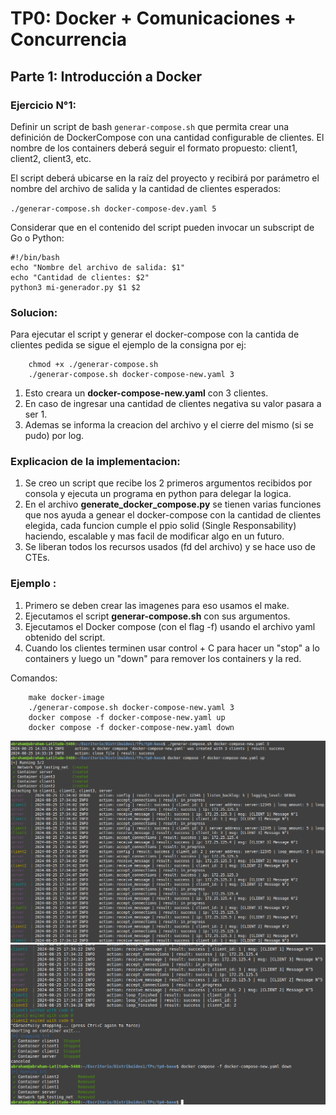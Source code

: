 # TP0: Docker + Comunicaciones + Concurrencia

## Parte 1: Introducción a Docker

### Ejercicio N°1:
Definir un script de bash `generar-compose.sh` que permita crear una definición de DockerCompose con una cantidad configurable de clientes.  El nombre de los containers deberá seguir el formato propuesto: client1, client2, client3, etc. 

El script deberá ubicarse en la raíz del proyecto y recibirá por parámetro el nombre del archivo de salida y la cantidad de clientes esperados:

`./generar-compose.sh docker-compose-dev.yaml 5`

Considerar que en el contenido del script pueden invocar un subscript de Go o Python:

```
#!/bin/bash
echo "Nombre del archivo de salida: $1"
echo "Cantidad de clientes: $2"
python3 mi-generador.py $1 $2
```
### Solucion: 
Para ejecutar el script y generar el docker-compose con la cantida de clientes pedida se sigue el ejemplo de la consigna  por ej: 
```
    chmod +x ./generar-compose.sh 
    ./generar-compose.sh docker-compose-new.yaml 3
```
1. Esto creara un **docker-compose-new.yaml** con 3 clientes.
1. En caso de ingresar una cantidad de clientes negativa su valor pasara a ser 1. 
1. Ademas se informa la creacion del archivo y el cierre del mismo (si se pudo) por log. 

### Explicacion de la implementacion: 
1. Se creo un script que recibe los 2 primeros argumentos recibidos por consola y ejecuta un programa en python para delegar la logica. 
2. En el archivo **generate_docker_compose.py** se tienen varias funciones que nos ayuda a genear el docker-compose con la cantidad 
de clientes elegida, cada funcion cumple el ppio solid (Single Responsability) haciendo, escalable y mas facil de modificar algo en un futuro.
3. Se liberan todos los recursos usados (fd del archivo) y se hace uso de CTEs.



### Ejemplo : 
1. Primero se deben crear las imagenes para eso usamos el make.
2. Ejecutamos el script **generar-compose.sh** con sus argumentos. 
3. Ejecutamos el Docker compose (con el flag -f) usando el archivo yaml obtenido del script.
4. Cuando los clientes terminen usar control + C para hacer un "stop" a lo containers y luego un "down" para remover los containers y la red.

Comandos: 
``` 
    make docker-image
    ./generar-compose.sh docker-compose-new.yaml 3
    docker compose -f docker-compose-new.yaml up
    docker compose -f docker-compose-new.yaml down
``` 

<img src='./img/ej1_part_2.png'>

<img src='./img/ej1_part_3.png'>
